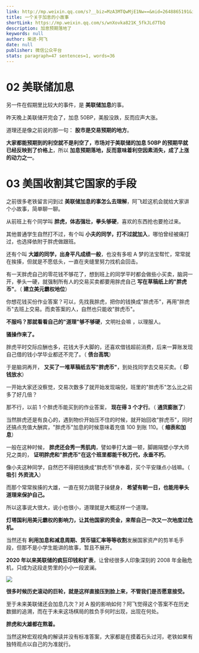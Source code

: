 ```yaml
---
link: http://mp.weixin.qq.com/s?__biz=MzA3MTQwMjE1Nw==&mid=2648865191&idx=1&sn=840fb1510f590c8baaf3d4b1510bdf93&chksm=8738ce65b04f47736136ee8ec3ed80472d408d24cafe9a76d4903377f0e5dcac02d64b59630b#rd
title: 一个关于加息的小故事
shortLink: https://mp.weixin.qq.com/s/wnXovka821K_5fkJLd7TbQ
description: 加息预期落地了
keywords: null
author: 柴进-阿飞
date: null
publisher: 微信公众平台
stats: paragraph=47 sentences=1, words=36
---
```


# 02 美联储加息

另一件在假期里比较大的事件，是 **美联储加息**的事。

昨天晚上美联储开完会了，加息 50BP，美股没跌，反而应声大涨。

道理还是像之前说的那一句： **股市是交易预期的地方**。

**大家都能预期到的利空就不是利空了，市场对于美联储的加息 50BP 的预期早就已经反映到了价格上**，所以 **加息预期落地，反而意味着利空因素消失，成了上涨的动力之一**。

# 03 美国收割其它国家的手段

之前很多老铁留言问到过 **美联储加息的事怎么去理解**，阿飞趁这机会就给大家讲个小故事，简单聊一聊。

从前班上有个同学叫 **胖虎，体态强壮，拳头够硬**，喜欢的东西抢也要抢过来。

其他普通学生自然打不过，有个叫 **小夫的同学，打不过就加入**，哪怕曾经被痛打过，也选择依附于胖虎做跟班。

还有个叫 **大雄的同学，出身平凡成绩一般**，也没有多啦 A 梦的法宝帮忙，常常就在挨揍，但就是不愿低头，一直在夹缝里努力找机会回击。

有一天胖虎自己的零花钱不够花了，想到班上的同学平时都会做些小买卖，脑洞一开，拳头一硬，就强制所有人的交易买卖都要用胖虎自己 **写在草稿纸上的"胖虎币"**。（ **建立美元霸权地位**）

你想花钱买份作业答案？可以，先找我胖虎，把你的钱换成"胖虎币"，再用"胖虎币"去班上交易。而卖答案的人，自然也只能收"胖虎币"。

**不服吗？那就看看自己的"道理"够不够硬**，文明社会嘛 ，以理服人。

**骚操作来了。**

胖虎平时交际应酬也多，花钱大手大脚的，还喜欢借钱超前消费，后来一算账发现自己借的钱小学毕业都还不完了。（ **债台高筑**）

于是脑洞再开， **又买了一堆草稿纸去写"胖虎币"**，到处找同学去交易买卖。（ **印钱放水**）

一开始大家还没察觉，交易次数多了就开始发现端倪，班里的"胖虎币"怎么比之前多了好几倍？

那不行，以前 1 个胖虎币能买到的作业答案， **现在得 3 个才行**。（ **通货膨胀了**）

当然胖虎还是有良心的，遇到物价开始压不住的时候，就开始回收"胖虎币"，同时还搞点充值大酬宾，"胖虎币"加息的时候意味着充值 100 到账 110。（ **缩表和加息**）

一般在这种时候， **胖虎还会秀一秀肌肉**，譬如拳打大雄一顿，脚踢隔壁小学大师兄之类的， **证明胖虎和"胖虎币"在这个班里都能千秋万代，永垂不朽**。

像小夫这种同学，自然巴不得把钱换成"胖虎币"供奉着，买个平安赚点小钱嘛。（ **吸引** **外资流入**）

而那个常常挨揍的大雄，一直在努力跳毽子操健身， **希望有朝一日，也能用拳头道理来保护自己。**

所以这事说大很大，说小也很小，道理就是大概这样一个道理。

**灯塔国利用美元霸权的影响力，让其他国家的资金，来帮自己一次又一次地度过危机。**

当然还有 **利用加息和减息周期、货币锚汇率等等收割**发展国家资产的剪羊毛手段，但那不是小学生能讲的故事，暂且不展开。

**2020 年以来美联储的疯狂印钱和扩表**，让曾经很多人印象深刻的 2008 年金融危机，只成为这段走势里的小小一段波澜。

![](https://mmbiz.qpic.cn/mmbiz_png/AIlSPIN5ZkhfH1PEfWhHPX0fDPrVbgWZ05vXcibE4sbce2cOF6FOriawMicLbIaASiakrUVG4BxVOELeka0dlrpYWw/640?wx_fmt=png&wxfrom=5&wx_lazy=1&wx_co=1)

**很多时候历史滚动的巨轮，就是这样直接压到脸上来，不管我们是否愿意接受。**

至于未来美联储还会加息几次？对 A 股的影响如何？阿飞觉得这个答案不在历史数据的追溯，而在于未来这场棋局的胜负手何时出现，出现在何处。

**胖虎和大雄都在熬着。**

当然这种宏观视角的解读并没有标准答案，大家都是在摸着石头过河，老铁如果有独特观点以自己的为准就行。

